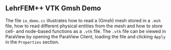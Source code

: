 ## LehrFEM++ VTK Gmsh Demo

The file `io_demo.cc` illustrates how to read a (Gmsh) mesh stored in a `.msh` 
file, how to read different physical entities from the mesh and how to store 
cell- and node-based functions as a `.vtk` file. The `.vtk` file can be 
viewed in ParaView by opening the ParaView Client, loading the file and 
clicking `Apply` in the `Properties` section.